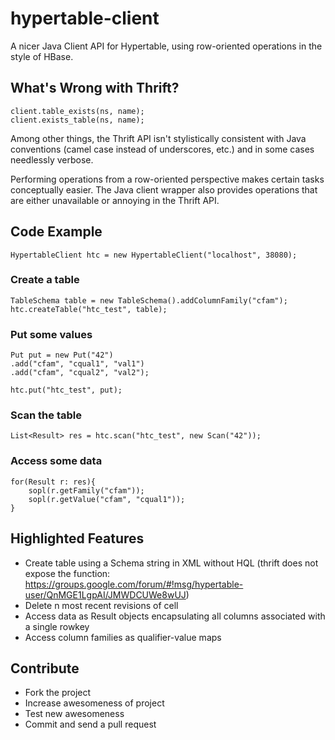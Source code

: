 hypertable-client
=================

A nicer Java Client API for Hypertable, using row-oriented operations in the style of HBase.

What's Wrong with Thrift?
------------------------

```
client.table_exists(ns, name);
client.exists_table(ns, name);
```

Among other things, the Thrift API isn't stylistically consistent with Java conventions (camel case instead of underscores, etc.) and in some cases needlessly verbose.

Performing operations from a row-oriented perspective makes certain tasks conceptually easier. The Java client wrapper also provides operations that are either unavailable or annoying in the Thrift API.

Code Example
------------

```
HypertableClient htc = new HypertableClient("localhost", 38080);
```

### Create a table
```
TableSchema table = new TableSchema().addColumnFamily("cfam");
htc.createTable("htc_test", table);
```

### Put some values
```
Put put = new Put("42")
.add("cfam", "cqual1", "val1")
.add("cfam", "cqual2", "val2");

htc.put("htc_test", put);
```

### Scan the table
```
List<Result> res = htc.scan("htc_test", new Scan("42"));
```

### Access some data
```
for(Result r: res){
	sopl(r.getFamily("cfam"));
	sopl(r.getValue("cfam", "cqual1"));
}
```

Highlighted Features
----------------------------------

- Create table using a Schema string in XML without HQL (thrift does not expose the function: https://groups.google.com/forum/#!msg/hypertable-user/QnMGE1LgpAI/JMWDCUWe8wUJ)
- Delete n most recent revisions of cell
- Access data as Result objects encapsulating all columns associated with a single rowkey
- Access column families as qualifier-value maps

Contribute
--------------------------------

- Fork the project
- Increase awesomeness of project
- Test new awesomeness
- Commit and send a pull request